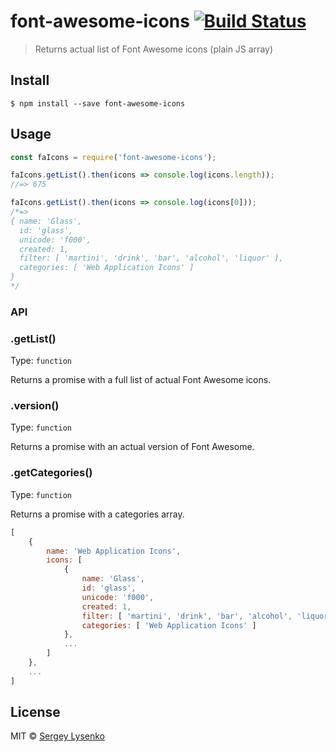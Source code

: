 # font-awesome-icons [![Build Status](https://travis-ci.org/soul-wish/font-awesome-icons.svg?branch=master)](https://travis-ci.org/soul-wish/font-awesome-icons)

> Returns actual list of Font Awesome icons (plain JS array)


## Install

```
$ npm install --save font-awesome-icons
```


## Usage

```js
const faIcons = require('font-awesome-icons');

faIcons.getList().then(icons => console.log(icons.length));
//=> 675

faIcons.getList().then(icons => console.log(icons[0]));
/*=>
{ name: 'Glass',
  id: 'glass',
  unicode: 'f000',
  created: 1,
  filter: [ 'martini', 'drink', 'bar', 'alcohol', 'liquor' ],
  categories: [ 'Web Application Icons' ]
}
*/
```

### API

### .getList()

Type: `function`

Returns a promise with a full list of actual Font Awesome icons.

### .version()

Type: `function`

Returns a promise with an actual version of Font Awesome.

### .getCategories()

Type: `function`

Returns a promise with a categories array.

```js
[
    {
        name: 'Web Application Icons',
        icons: [
            {
                name: 'Glass',
                id: 'glass',
                unicode: 'f000',
                created: 1,
                filter: [ 'martini', 'drink', 'bar', 'alcohol', 'liquor' ],
                categories: [ 'Web Application Icons' ]
            },
            ...
        ]
    },
    ...
]
```

## License

MIT © [Sergey Lysenko](http://soulwish.info)
